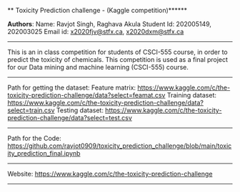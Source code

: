 ** Toxicity Prediction challenge - (Kaggle competition)******
 
**Authors**:
	Name: Ravjot Singh, Raghava Akula 
	Student Id: 202005149, 202003025
	Email id: x2020fjv@stfx.ca, x2020dxm@stfx.ca 
***********************************************************************************************************************************

This is an in class competition for students of CSCI-555 course, in order to predict the toxicity of chemicals.
This competition is used as a final project for our Data mining and machine learning (CSCI-555) course.

************************************************************************************************************************************
Path for getting the dataset:
Feature matrix:     https://www.kaggle.com/c/the-toxicity-prediction-challenge/data?select=feamat.csv 
Training dataset:   https://www.kaggle.com/c/the-toxicity-prediction-challenge/data?select=train.csv 
Testing dataset:    https://www.kaggle.com/c/the-toxicity-prediction-challenge/data?select=test.csv 

*************************************************************************************************************************************

Path for the Code: https://github.com/ravjot0909/toxicity_prediction_challenge/blob/main/toxicity_prediction_final.ipynb

*************************************************************************************************************************************

Website: https://www.kaggle.com/c/the-toxicity-prediction-challenge 

*************************************************************************************************************************************
